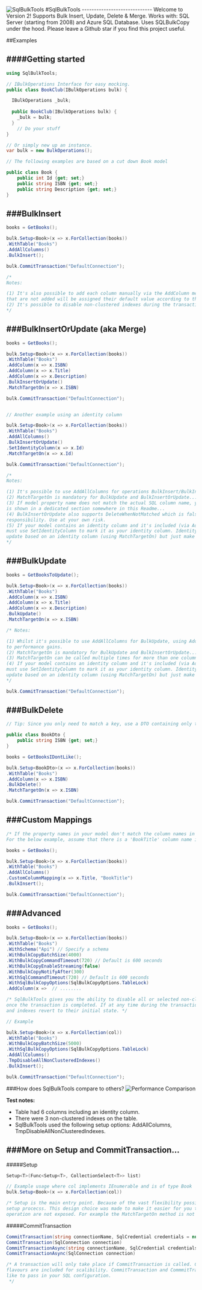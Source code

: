 <img src="http://gregnz.com/images/SqlBulkTools/icon-large.png" alt="SqlBulkTools"> 
#SqlBulkTools
-----------------------------
Welcome to Version 2! Supports Bulk Insert, Update, Delete & Merge. Works with: SQL Server (starting from 2008) and Azure SQL Database. Uses SQLBulkCopy under the hood. Please leave a Github star if you find this project useful.

##Examples

####Getting started
-----------------------------
```c#
using SqlBulkTools;

// IBulkOperations Interface for easy mocking.
public class BookClub(IBulkOperations bulk) {

  IBulkOperations _bulk;
  
  public BookClub(IBulkOperations bulk) {
    _bulk = bulk;
  }
    // Do your stuff
}

// Or simply new up an instance.
var bulk = new BulkOperations();

// The following examples are based on a cut down Book model

public class Book {
    public int Id {get; set;}
    public string ISBN {get; set;}
    public string Description {get; set;}
}

```
###BulkInsert
---------------
```c#
books = GetBooks();

bulk.Setup<Book>(x => x.ForCollection(books))
.WithTable("Books")
.AddAllColumns()
.BulkInsert();

bulk.CommitTransaction("DefaultConnection");

/* 
Notes: 

(1) It's also possible to add each column manually via the AddColumn method. Bare in mind that columns 
that are not added will be assigned their default value according to the property type. 
(2) It's possible to disable non-clustered indexes during the transaction. See advanced section for more info. 
*/

```

###BulkInsertOrUpdate (aka Merge)
---------------
```c#
books = GetBooks();

bulk.Setup<Book>(x => x.ForCollection(books))
.WithTable("Books")
.AddColumn(x => x.ISBN)
.AddColumn(x => x.Title)
.AddColumn(x => x.Description)
.BulkInsertOrUpdate()
.MatchTargetOn(x => x.ISBN)

bulk.CommitTransaction("DefaultConnection");


// Another example using an identity column

bulk.Setup<Book>(x => x.ForCollection(books))
.WithTable("Books")
.AddAllColumns()
.BulkInsertOrUpdate()
.SetIdentityColumn(x => x.Id)
.MatchTargetOn(x => x.Id)

bulk.CommitTransaction("DefaultConnection");

/* 
Notes: 

(1) It's possible to use AddAllColumns for operations BulkInsert/BulkInsertOrUpdate/BulkUpdate. 
(2) MatchTargetOn is mandatory for BulkUpdate and BulkInsertOrUpdate... unless you want to eat an InvalidOperationException. 
(3) If model property name does not match the actual SQL column name, you can set up a custom mapping. An example of this 
is shown in a dedicated section somewhere in this Readme...
(4) BulkInsertOrUpdate also supports DeleteWhenNotMatched which is false by default. With power comes 
responsibility. Use at your own risk.
(5) If your model contains an identity column and it's included (via AddAllColumns, AddColumn or MatchTargetOn) in your setup, you 
must use SetIdentityColumn to mark it as your identity column. Identity columns are immutable and autoincremented. You can of course 
update based on an identity column (using MatchTargetOn) but just make sure to use SetIdentityColumn to mark it as an identity column. 
*/
```

###BulkUpdate
---------------
```c#
books = GetBooksToUpdate();

bulk.Setup<Book>(x => x.ForCollection(books))
.WithTable("Books")
.AddColumn(x => x.ISBN)
.AddColumn(x => x.Title)
.AddColumn(x => x.Description)
.BulkUpdate()
.MatchTargetOn(x => x.ISBN) 

/* Notes: 

(1) Whilst it's possible to use AddAllColumns for BulkUpdate, using AddColumn for only the columns that need to be updated leads 
to performance gains. 
(2) MatchTargetOn is mandatory for BulkUpdate and BulkInsertOrUpdate... unless you want to eat an InvalidOperationException. 
(3) MatchTargetOn can be called multiple times for more than one column to match on. 
(4) If your model contains an identity column and it's included (via AddAllColumns, AddColumn or MatchTargetOn) in your setup, you 
must use SetIdentityColumn to mark it as your identity column. Identity columns are immutable and autoincremented. You can of course 
update based on an identity column (using MatchTargetOn) but just make sure to use SetIdentityColumn to mark it as an identity column. 
*/

bulk.CommitTransaction("DefaultConnection");
```
###BulkDelete
---------------
```c#
// Tip: Since you only need to match a key, use a DTO containing only the column(s) needed for performance gains.

public class BookDto {
    public string ISBN {get; set;}
}

books = GetBooksIDontLike();

bulk.Setup<BookDto>(x => x.ForCollection(books))
.WithTable("Books")
.AddColumn(x => x.ISBN)
.BulkDelete()
.MatchTargetOn(x => x.ISBN)

bulk.CommitTransaction("DefaultConnection");
```

###Custom Mappings
---------------
```c#
/* If the property names in your model don't match the column names in the corresponding table, you can use a custom column mapping.
For the below example, assume that there is a 'BookTitle' column name in database which is defined in the model as 'Title' */

books = GetBooks();

bulk.Setup<Book>(x => x.ForCollection(books))
.WithTable("Books")
.AddAllColumns()
.CustomColumnMapping(x => x.Title, "BookTitle") 
.BulkInsert();

bulk.CommitTransaction("DefaultConnection");

```

###Advanced
---------------
```c#
books = GetBooks();

bulk.Setup<Book>(x => x.ForCollection(books))
.WithTable("Books")
.WithSchema("Api") // Specify a schema 
.WithBulkCopyBatchSize(4000)
.WithBulkCopyCommandTimeout(720) // Default is 600 seconds
.WithBulkCopyEnableStreaming(false)
.WithBulkCopyNotifyAfter(300)
.WithSqlCommandTimeout(720) // Default is 600 seconds
.WithSqlBulkCopyOptions(SqlBulkCopyOptions.TableLock)
.AddColumn(x =>  // ........

/* SqlBulkTools gives you the ability to disable all or selected non-clustered indexes during the transaction. Indexes are rebuilt 
once the transaction is completed. If at any time during the transaction an exception arises, the transaction is safely rolled back 
and indexes revert to their initial state. */

// Example

bulk.Setup<Book>(x => x.ForCollection(col))
.WithTable("Books")
.WithBulkCopyBatchSize(5000)
.WithSqlBulkCopyOptions(SqlBulkCopyOptions.TableLock)
.AddAllColumns()
.TmpDisableAllNonClusteredIndexes()
.BulkInsert();

bulk.CommitTransaction("DefaultConnection");

```

###How does SqlBulkTools compare to others? 
<img src="http://gregnz.com/images/SqlBulkTools/performance_comparison.png" alt="Performance Comparison">

<b>Test notes:</b>
- Table had 6 columns including an identity column. <br/> 
- There were 3 non-clustered indexes on the table. <br/>
- SqlBulkTools used the following setup options: AddAllColumns, TmpDisableAllNonClusteredIndexes. <br/>

###More on Setup and CommitTransaction...
---------------

#####Setup<T>
```c#
Setup<T>(Func<Setup<T>, CollectionSelect<T>> list)

// Example usage where col implements IEnumerable and is of type Book
bulk.Setup<Book>(x => x.ForCollection(col)) 

/* Setup is the main entry point. Because of the vast flexibility possible with SqlBulkTools, a fluent interface helps to guide you through 
setup procecss. This design choice was made to make it easier for you to use SqlBulkTools. Options that are not relevant to a particular 
operation are not exposed. For example the MatchTargetOn method is not accessible from the BulkInsert method because it would not make sense. */
```

#####CommitTransaction
```c#
CommitTransaction(string connectionName, SqlCredential credentials = null)
CommitTransaction(SqlConnection connection)
CommitTransactionAsync(string connectionName, SqlCredential credentials = null)
CommitTransactionAsync(SqlConnection connection)

/* A transaction will only take place if CommitTransaction is called. CommitTransaction is always called after a valid setup is built and Async 
flavours are included for scalibility. CommitTransaction and CommmitTransactionAsync respectively are overloaded. It's up to you how you would 
like to pass in your SQL configuration.  
 */

```